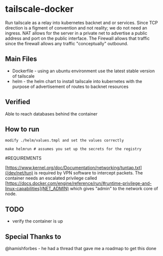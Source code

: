 # tailscale-docker

Run tailscale as a relay into kubernetes backnet and or services. Since TCP direction is a figment of convention and not reality; we do not need an ingress. NAT allows for the server in a private net to advertise a public address and port on the public interface. The Firewall allows that traffic since the firewall allows any traffic "conceptually" outbound.

## Main Files
* Dockerfile - using an ubuntu environment use the latest stable version of tailscale
* helm - the helm chart to install tailscale into kubernetes with the purpose of advertisement of routes to backnet resources


## Verified

Able to reach databases behind the container


## How to run

```
modify ./helm/values.tmpl and set the values correctly

make helmrun # assumes you set up the secrets for the registry
```

#REQUIREMENTS

[https://www.kernel.org/doc/Documentation/networking/tuntap.txt](/dev/net/tun)
is required by VPN software to intercept packets. The container needs an
escalated privilege  called [https://docs.docker.com/engine/reference/run/#runtime-privilege-and-linux-capabilities](NET_ADMIN) which gives "admin" to the
network core of node.


## TODO

* verify the container is up


## Special Thanks to 
@hamishforbes  - he had a thread that gave me a roadmap to get this done


